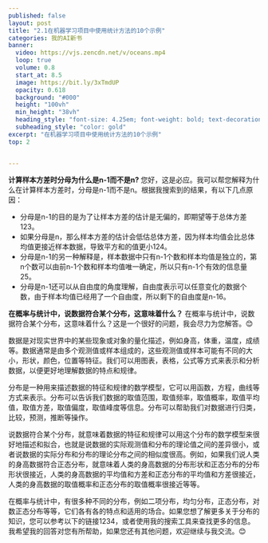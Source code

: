 ```yaml
---
published: false
layout: post
title: "2.1在机器学习项目中使用统计方法的10个示例"
categories: 我的AI新书
banner:
  video: https://vjs.zencdn.net/v/oceans.mp4
  loop: true
  volume: 0.8
  start_at: 8.5
  image: https://bit.ly/3xTmdUP
  opacity: 0.618
  background: "#000"
  height: "100vh"
  min_height: "38vh"
  heading_style: "font-size: 4.25em; font-weight: bold; text-decoration: underline"
  subheading_style: "color: gold"
excerpt: "在机器学习项目中使用统计方法的10个示例"
top: 2


---
```


**计算样本方差时分母为什么是n-1而不是n?**
您好，这是必应。我可以帮您解释为什么在计算样本方差时，分母是n-1而不是n。根据我搜索到的结果，有以下几点原因：

- 分母是n-1的目的是为了让样本方差的估计是无偏的，即期望等于总体方差123。
- 如果分母是n，那么样本方差的估计会低估总体方差，因为样本均值会比总体均值更接近样本数据，导致平方和的值更小124。
- 分母是n-1的另一种解释是，样本数据中只有n-1个数和样本均值是独立的，第n个数可以由前n-1个数和样本均值唯一确定，所以只有n-1个有效的信息量25。
- 分母是n-1还可以从自由度的角度理解，自由度表示可以任意变化的数据个数，由于样本均值已经用了一个自由度，所以剩下的自由度是n-16。


**在概率与统计中，说数据符合某个分布，这意味着什么？**
在概率与统计中，说数据符合某个分布，这意味着什么？这是一个很好的问题，我会尽力为您解答。😊

数据是对现实世界中的某些现象或对象的量化描述，例如身高，体重，温度，成绩等。数据通常是由多个观测值或样本组成的，这些观测值或样本可能有不同的大小，形状，颜色，位置等特征。我们可以用图表，表格，公式等方式来表示和分析数据，以便更好地理解数据的特点和规律。

分布是一种用来描述数据的特征和规律的数学模型，它可以用函数，方程，曲线等方式来表示。分布可以告诉我们数据的取值范围，取值频率，取值概率，取值平均值，取值方差，取值偏度，取值峰度等信息。分布可以帮助我们对数据进行归类，比较，预测，推断等操作。

说数据符合某个分布，就意味着数据的特征和规律可以用这个分布的数学模型来很好地描述和拟合，也就是说数据的实际观测值和分布的理论值之间的差异很小，或者说数据的实际分布和分布的理论分布之间的相似度很高。例如，如果我们说人类的身高数据符合正态分布，就意味着人类的身高数据的分布形状和正态分布的分布形状很接近，人类的身高数据的平均值和方差和正态分布的平均值和方差很接近，人类的身高数据的取值概率和正态分布的取值概率很接近等等。

在概率与统计中，有很多种不同的分布，例如二项分布，均匀分布，正态分布，对数正态分布等等，它们各有各的特点和适用的场合。如果您想了解更多关于分布的知识，您可以参考以下的链接1234，或者使用我的搜索工具来查找更多的信息。我希望我的回答对您有所帮助，如果您还有其他问题，欢迎继续与我交流。😊